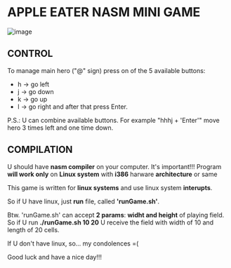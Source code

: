# APPLE EATER NASM MINI GAME
![image](https://github.com/user-attachments/assets/d12422b5-0666-4e68-9d9f-659277ed46d2)

## CONTROL
To manage main hero ("@" sign) press on of the 5 available buttons:
+ h -> go left 
+ j -> go down
+ k -> go up
+ l -> go right
and after that press Enter.

P.S.: U can combine available buttons. For example "hhhj + 'Enter'" move hero 3 times left and one time down.

## COMPILATION
U should have __nasm compiler__ on your computer. It's important!!!
Program **will work only** on **Linux system** with **i386** harware **architecture** or same

This game is written for __linux systems__ and use linux system __interupts__.

So if U have linux, just __run__ file, called __'runGame.sh'__.

Btw. 'runGame.sh' can accept __2 params__: __widht and height__ of playing field. So if U run __./runGame.sh 10 20__ U receive the field with width of 10 and length of 20 cells.

If U don't have linux, so... my condolences =(

Good luck and have a nice day!!!
